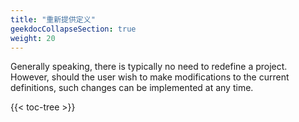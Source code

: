```yaml
---
title: "重新提供定义"
geekdocCollapseSection: true
weight: 20
---
```


Generally speaking, there is typically no need to redefine a project. However, should the user wish to make modifications to the current definitions, such changes can be implemented at any time.

{{< toc-tree >}}
